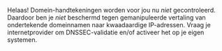 Helaas! Domein-handtekeningen worden voor jou nu *niet* gecontroleerd. 
Daardoor ben je *niet* beschermd tegen gemanipuleerde vertaling van 
ondertekende domeinnamen naar kwaadaardige IP-adressen. Vraag je 
internetprovider om DNSSEC-validatie en/of activeer het op je eigen 
systemen.
